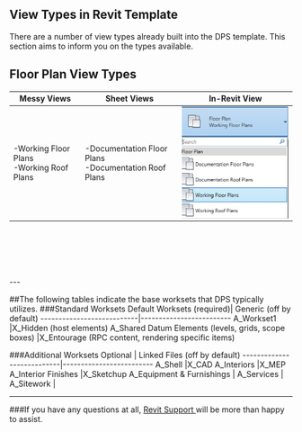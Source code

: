 ## View Types in Revit Template

There are a number of view types already built into the DPS template. This section aims to inform you on the types available.
## Floor Plan View Types 

 Messy Views| Sheet Views | In-Revit View
---|---|---
-Working Floor Plans</br> -Working Roof Plans |-Documentation Floor Plans</br> -Documentation Roof Plans|<img align = "right" src="images/2-2/0-floorplans.png">


<br>
<br>
<br>
<br>
<br>
---

##The following tables indicate the base worksets that DPS typically utilizes.
###Standard Worksets
Default Worksets (required)| Generic (off by default)
---------------------------|-------------------------
A_Workset1                 |X_Hidden (host elements)
A_Shared Datum Elements (levels, grids, scope boxes)   |X_Entourage (RPC content, rendering specific items)

###Additional Worksets
Optional                 | Linked Files (off by default)
---------------------------|-------------------------
A_Shell                |X_CAD
A_Interiors                |X_MEP
A_Interior Finishes                |X_Sketchup
A_Equipment & Furnishings                |
A_Services                 |
A_Sitework                 |

---

###If you have any questions at all, <a href ="/01_Introduction/1-2_revitsupport.md"> Revit Support </a> will be more than happy to assist.

